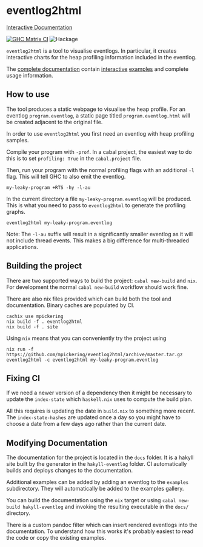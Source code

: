 # eventlog2html

[Interactive Documentation](https://mpickering.github.io/eventlog2html/)

[![GHC Matrix CI](https://github.com/mpickering/eventlog2html/actions/workflows/ghc-matrix.yml/badge.svg?branch=master)](https://github.com/mpickering/eventlog2html/actions/workflows/ghc-matrix.yml)
![Hackage](https://img.shields.io/hackage/v/eventlog2html.svg)

`eventlog2html` is a tool to visualise eventlogs. In particular, it creates
interactive charts for the heap profiling information included in the
eventlog.

The [complete documentation](https://mpickering.github.io/eventlog2html/) contain
[interactive](https://mpickering.github.io/eventlog2html/examples/ghc.eventlog.html) [examples](https://mpickering.github.io/eventlog2html/examples/eventlog2html.eventlog.html) and complete usage information.

## How to use

The tool produces a static webpage to visualise the heap profile.
For an eventlog `program.eventlog`, a static page titled `program.eventlog.html`
will be created adjacent to the original file.

In order to use `eventlog2html` you first need an eventlog with heap profiling
samples.

Compile your program with `-prof`. In a cabal project, the easiest way to
do this is to set `profiling: True` in the `cabal.project` file.

Then, run your program with the normal profiling flags with an additional `-l`
flag. This will tell GHC to also emit the eventlog.

```
my-leaky-program +RTS -hy -l-au
```

In the current directory a file `my-leaky-program.eventlog` will be produced.
This is what you need to pass to `eventlog2html` to generate the profiling
graphs.

```
eventlog2html my-leaky-program.eventlog
```

Note: The `-l-au` suffix will result in a significantly smaller eventlog
as it will not include thread events. This makes a big difference for
multi-threaded applications.

## Building the project

There are two supported ways to build the project: `cabal new-build` and `nix`.
For development the normal `cabal new-build` workflow should work fine.

There are also nix files provided which can build both the tool and documentation.
Binary caches are populated by CI.

```
cachix use mpickering
nix build -f . eventlog2html
nix build -f . site
```

Using `nix` means that you can conveniently try the project using

```
nix run -f https://github.com/mpickering/eventlog2html/archive/master.tar.gz eventlog2html -c eventlog2html my-leaky-program.eventlog
```

## Fixing CI

If we need a newer version of a dependency then it might be necessary to update
the `index-state` which `haskell.nix` uses to compute the build plan.

All this requires is updating the date in `build.nix` to something more recent.
The `index-state-hashes` are updated once a day so you might have to choose a
date from a few days ago rather than the current date.

## Modifying Documentation

The documentation for the project is located in the `docs` folder. It is a hakyll
site built by the generator in the `hakyll-eventlog` folder. CI automatically
builds and deploys changes to the documentation.

Additional examples can be added by adding an eventlog to the `examples`
subdirectory. They will automatically be added to the examples gallery.

You can build the documentation using the `nix` target or using `cabal
new-build hakyll-eventlog` and invoking the resulting executable in the `docs/`
directory.

There is a custom pandoc filter which can insert rendered eventlogs into the
documentation. To understand how this works it's probably easiest to read the code
or copy the existing examples.
